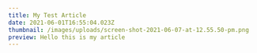 ```yaml
---
title: My Test Article
date: 2021-06-01T16:55:04.023Z
thumbnail: /images/uploads/screen-shot-2021-06-07-at-12.55.50-pm.png
preview: Hello this is my article
---
```

